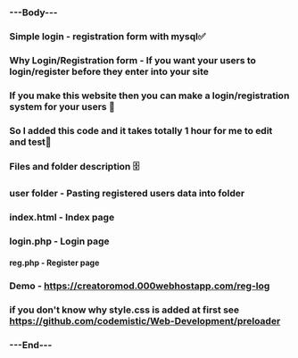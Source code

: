 ### ---Body---
### Simple login - registration form with mysql✅
### Why Login/Registration form - If you want your users to login/register before they enter into your site
### If you make this website then you can make a login/registration system for your users 🥺
### So I added this code and it takes totally 1 hour for me to edit and test🧰
### Files and folder description 🗄️
### user folder - Pasting registered users data into folder
### index.html - Index page
### login.php - Login page
#### reg.php - Register page
### Demo - https://creatoromod.000webhostapp.com/reg-log
### if you don't know why style.css is added at first see https://github.com/codemistic/Web-Development/preloader
### ---End---
